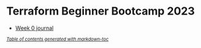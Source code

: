 # Terraform Beginner Bootcamp 2023

- [Week 0 journal](#journal/week0.md)
 

<small><i><a href='http://ecotrust-canada.github.io/markdown-toc/'>Table of contents generated with markdown-toc</a></i></small>

